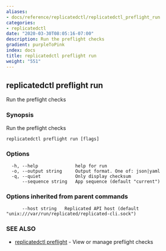 ```yaml
---
aliases:
- docs/reference/replicatedctl/replicatedctl_preflight_run
categories:
- replicatedctl
date: "2020-03-30T08:05:16-07:00"
description: Run the preflight checks
gradient: purpleToPink
index: docs
title: replicatedctl preflight run
weight: "551"
---
```


## replicatedctl preflight run

Run the preflight checks

### Synopsis

Run the preflight checks

```
replicatedctl preflight run [flags]
```

### Options

```
  -h, --help              help for run
  -o, --output string     Output format. One of: json|yaml
  -q, --quiet             Only display checksum
      --sequence string   App sequence (default "current")
```

### Options inherited from parent commands

```
      --host string   Replicated API host (default "unix:///var/run/replicated/replicated-cli.sock")
```

### SEE ALSO

* [replicatedctl preflight](/api/replicatedctl/replicatedctl_preflight/)	 - View or manage preflight checks

